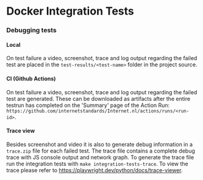 # Docker Integration Tests



### Debugging tests

#### Local
On test failure a video, screenshot, trace and log output regarding the failed test are placed in the `test-results/<test-name>` folder in the project source.

#### CI (Github Actions)
On test failure a video, screenshot, trace and log output regarding the failed test are generated. These can be downloaded as artifacts after the entire testrun has completed on the 'Summary' page of the Action Run: `https://github.com/internetstandards/Internet.nl/actions/runs/<run-id>`.

#### Trace view

Besides screenshot and video it is also to generate debug information in a `trace.zip` file for each failed test. The trace file contains a complete debug trace with JS console output and network graph. To generate the trace file run the integration tests with `make integration-tests-trace`. To view the trace please refer to https://playwright.dev/python/docs/trace-viewer.